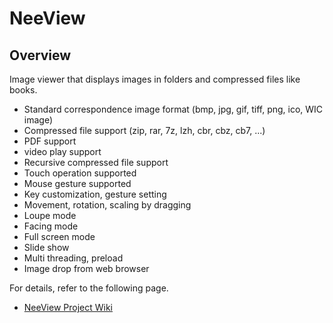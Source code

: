 # NeeView <VERSION/>

<ANNOUNCE/>

## Overview

  Image viewer that displays images in folders and compressed files like books.

  * Standard correspondence image format (bmp, jpg, gif, tiff, png, ico, WIC image)
  * Compressed file support (zip, rar, 7z, lzh, cbr, cbz, cb7, ...)
  * PDF support
  * video play support
  * Recursive compressed file support
  * Touch operation supported
  * Mouse gesture supported
  * Key customization, gesture setting 
  * Movement, rotation, scaling by dragging
  * Loupe mode
  * Facing mode
  * Full screen mode
  * Slide show
  * Multi threading, preload
  * Image drop from web browser

<SUSIE/>

  For details, refer to the following page.
  
  * [NeeView Project Wiki](https://bitbucket.org/neelabo/neeview/wiki/)
